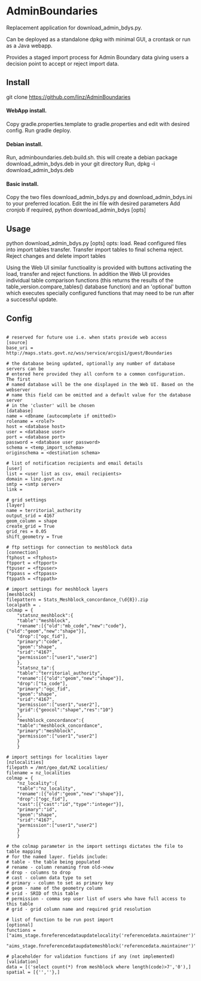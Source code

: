 # AdminBoundaries

Replacement application for download_admin_bdys.py.

Can be deployed as a standalone dpkg with minimal GUI, a crontask or run as a Java webapp.

Provides a staged import process for Admin Boundary data giving users a decision point to
accept or reject import data.

## Install

git clone https://github.com/linz/AdminBoundaries

#### WebApp install. 
 Copy gradle.properties.template to gradle.properties and edit with desired config.
 Run gradle deploy.
    
#### Debian install. 
 Run, adminboundaries.deb.build.sh. this will create a debian package download_admin_bdys.deb in your git directory
 Run, dpkg -i download_admin_bdys.deb
    
#### Basic install.
 Copy the two files download_admin_bdys.py and download_admin_bdys.ini to your preferred location.
 Edit the ini file with desired parameters
 Add cronjob if required, python download_admin_bdys [opts]
 
## Usage

python download_admin_bdys.py [opts]
opts:
    load. Read configured files into import tables
    transfer. Transfer import tables to final schema 
    reject. Reject changes and delete import tables
    
Using the Web UI similar functioality is provided with buttons activating the load, transfer 
and reject functions.
In addition the Web UI provides individual table comparison functions (this returns the 
results of the table_version.compare_tables() database function) and an 'optional' button which executes 
specially configured functions that may need to be run after a successful update.

 
## Config
```

# reserved for future use i.e. when stats provide web access
[source]
base_uri = http://maps.stats.govt.nz/wss/service/arcgis1/guest/Boundaries

# the database being updated, optionally any number of database servers can be 
# entered here provided they all conform to a common configuration. The first 
# named database will be the one displayed in the Web UI. Based on the webserver
# name this field can be omitted and a default value for the database server 
# in the 'cluster' will be chosen
[database]
name = <dbname (autocomplete if omitted)>
rolename = <role?>
host = <database host>
user = <database user>
port = <database port>
password = <database user password>
schema = <temp_import_schema>
originschema = <destination schema>

# list of notification recipients and email details
[user]
list = <user list as csv, email recipients>
domain = linz.govt.nz
smtp = <smtp server>
link =

# grid settings
[layer]
name = territorial_authority
output_srid = 4167
geom_column = shape
create_grid = True
grid_res = 0.05
shift_geometry = True

# ftp settings for connection to meshblock data
[connection]
ftphost = <ftphost>
ftpport = <ftpport>
ftpuser = <ftpuser>
ftppass = <ftppass>
ftppath = <ftppath>

# import settings for meshblock layers
[meshblock]
filepattern = Stats_Meshblock_concordance_(\d{8}).zip
localpath = .
colmap = {
    "statsnz_meshblock":{
    "table":"meshblock",
    "rename":[{"old":"mb_code","new":"code"},{"old":"geom","new":"shape"}],
    "drop":["ogc_fid"],
    "primary":"code",
    "geom":"shape",
    "srid":"4167",
    "permission":["user1","user2"]
    },
    "statsnz_ta":{
    "table":"territorial_authority",
    "rename":[{"old":"geom","new":"shape"}],
    "drop":["ta_code"],
    "primary":"ogc_fid",
    "geom":"shape",
    "srid":"4167",
    "permission":["user1","user2"],
    "grid":{"geocol":"shape","res":"10"}
    },
    "meshblock_concordance":{
    "table":"meshblock_concordance",
    "primary":"meshblock",
    "permission":["user1","user2"]
    }
    }
    
# import settings for localities layer
[nzlocalities]
filepath = /mnt/geo_dat/NZ Localities/
filename = nz_localities
colmap = {
    "nz_locality":{
    "table":"nz_locality",
    "rename":[{"old":"geom","new":"shape"}],
    "drop":["ogc_fid"],
    "cast":[{"cast":"id","type":"integer"}],
    "primary":"id",
    "geom":"shape",
    "srid":"4167",
    "permission":["user1","user2"]
    }
    }
    
# the colmap parameter in the import settings dictates the file to table mapping
# for the named layer. fields include:
# table - the table being populated
# rename - column renaming from old->new
# drop - columns to drop
# cast - column data type to set
# primary - column to set as primary key
# geom - name of the geometry column
# srid - SRID of this table
# permission - comma sep user list of users who have full access to this table
# grid - grid column name and required grid resolution

# list of function to be run post import 
[optional]
functions = ["aims_stage.fnreferencedataupdatelocality('referencedata.maintainer')",
    "aims_stage.fnreferencedataupdatemeshblock('referencedata.maintainer')"]

# placeholder for validation functions if any (not implemented)
[validation]
data = [('select count(*) from meshblock where length(code)>7','0'),]
spatial = [{'',''},]
```
